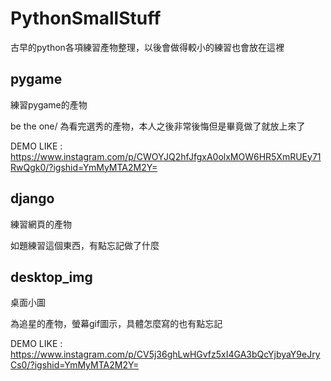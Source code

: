 # PythonSmallStuff
古早的python各項練習產物整理，以後會做得較小的練習也會放在這裡

## pygame
練習pygame的產物 

be the one/ 為看完選秀的產物，本人之後非常後悔但是畢竟做了就放上來了

DEMO LIKE : https://www.instagram.com/p/CWOYJQ2hfJfgxA0olxMOW6HR5XmRUEy71RwQgk0/?igshid=YmMyMTA2M2Y=

## django 
練習網頁的產物

如題練習這個東西，有點忘記做了什麼

## desktop_img
桌面小圖

為追星的產物，螢幕gif圖示，具體怎麼寫的也有點忘記

DEMO LIKE : https://www.instagram.com/p/CV5j36ghLwHGvfz5xI4GA3bQcYjbyaY9eJryCs0/?igshid=YmMyMTA2M2Y=
